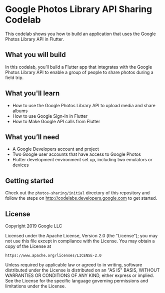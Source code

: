 # Google Photos Library API Sharing Codelab

This codelab shows you how to build an application that uses the Google Photos Library API
in Flutter.

## What you will build

In this codelab, you’ll build a Flutter app that integrates with the Google Photos Library API to 
enable a group of people to share photos during a field trip. 

## What you'll learn

* How to use the Google Photos Library API to upload media and share albums
* How to use Google Sign-In in Flutter
* How to Make Google API calls from Flutter

## What you’ll need

* A Google Developers account and project
* Two Google user accounts that have access to Google Photos
* Flutter development environment set up, including two emulators or devices


## Getting started

Check out the `photos-sharing/initial` directory of this repository and follow the steps on
http://codelabs.developers.google.com to get started.

## License

Copyright 2019 Google LLC

Licensed under the Apache License, Version 2.0 (the "License");
you may not use this file except in compliance with the License.
You may obtain a copy of the License at

    https://www.apache.org/licenses/LICENSE-2.0

Unless required by applicable law or agreed to in writing, software
distributed under the License is distributed on an "AS IS" BASIS,
WITHOUT WARRANTIES OR CONDITIONS OF ANY KIND, either express or implied.
See the License for the specific language governing permissions and
limitations under the License.